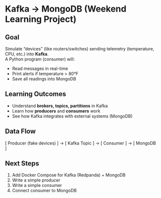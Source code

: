 # Kafka → MongoDB (Weekend Learning Project)

## Goal
Simulate “devices” (like routers/switches) sending telemetry (temperature, CPU, etc.) into **Kafka**.  
A Python program (consumer) will:
- Read messages in real-time
- Print alerts if temperature > 80°F
- Save all readings into MongoDB

## Learning Outcomes
- Understand **brokers, topics, partitions** in Kafka
- Learn how **producers** and **consumers** work
- See how Kafka integrates with external systems (MongoDB)

## Data Flow
[ Producer (fake devices) ] → [ Kafka Topic ] → [ Consumer ] → [ MongoDB ]


## Next Steps
1. Add Docker Compose for Kafka (Redpanda) + MongoDB
2. Write a simple producer
3. Write a simple consumer
4. Connect consumer to MongoDB

